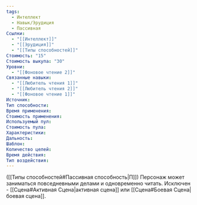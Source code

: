 ```yaml
---
tags:
  - Интеллект
  - Навык/Эрудиция
  - Пассивная
Ссылки:
  - "[[Интеллект]]"
  - "[[Эрудиция]]"
  - "[[Типы способностей]]"
Стоимость: "15"
Стоимость выкупа: "30"
Уровни:
  - "[[Фоновое чтение 2]]"
Связанные навыки:
  - "[[Любитель чтения 1]]"
  - "[[Любитель чтения 2]]"
  - "[[Фоновое чтение 1]]"
Источник:
Тип способности:
Время применения:
Стоимость применения:
Используемый пул:
Стоимость пула:
Характеристики:
Дальность:
Шаблон:
Количество целей:
Время действия:
Тип воздействия:
---
```

([[Типы способностей#Пассивная способность|П]]) Персонаж может заниматься повседневными делами и одновременно читать. Исключен - [[Сцена#Активная Сцена|активная сцена]] или [[Сцена#Боевая Сцена|боевая сцена]].